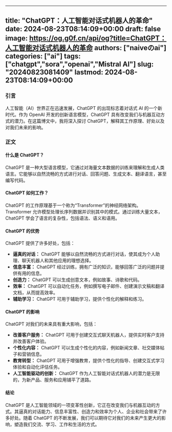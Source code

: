 
---
title: "ChatGPT：人工智能对话式机器人的革命"
date: 2024-08-23T08:14:09+00:00
draft: false
image: https://og.g0f.cn/api/og?title=ChatGPT：人工智能对话式机器人的革命
authors: ["naiveのai"]
categories: ["ai"]
tags: ["chatgpt","sora","openai","Mistral AI"]
slug: "20240823081409"
lastmod: 2024-08-23T08:14:09+00:00
---
### 引言

人工智能（AI）世界正在迅速发展，ChatGPT 的出现标志着对话式 AI 的一个新时代。作为 OpenAI 开发的创新语言模型，ChatGPT 具有改变我们与机器互动方式的潜力。在这篇博文中，我将深入探讨 ChatGPT，解释其工作原理、好处以及对我们未来的影响。

### 正文

#### 什么是 ChatGPT？

ChatGPT 是一种大型语言模型，它通过对海量文本数据的训练来理解和生成人类语言。它能够以自然流畅的方式进行对话、回答问题、生成文本、翻译语言，甚至编写代码。

#### ChatGPT 如何工作？

ChatGPT 的工作原理基于一个称为“Transformer”的神经网络架构。Transformer 允许模型处理长序列数据并识别其中的模式。通过训练大量文本，ChatGPT 学会了语言的复杂性，包括语法、语义和语用。

#### ChatGPT 的优势

ChatGPT 提供了许多好处，包括：

- **逼真的对话：** ChatGPT 能够以自然流畅的方式进行对话，使其成为个人助理、聊天机器人和其他应用的理想选择。
- **信息丰富：** ChatGPT 经过训练，拥有广泛的知识，能够回答广泛的问题并提供有用的信息。
- **创造力：** ChatGPT 可以生成创意文本，例如故事、诗歌和代码。
- **效率：** ChatGPT 可以自动化任务，例如撰写电子邮件、创建演示文稿和翻译文档，从而提高效率。
- **辅助学习：** ChatGPT 可用于辅助学习，提供个性化的解释和练习。

#### ChatGPT 的影响

ChatGPT 对我们的未来具有重大影响，包括：

- **改善客户服务：** ChatGPT 可用于创建交互式聊天机器人，提供实时客户支持并改善客户体验。
- **个性化内容：** ChatGPT 可以生成个性化的内容，例如新闻文章、社交媒体帖子和营销信息。
- **教育转型：** ChatGPT 可用于增强教育，提供个性化的指导、创建交互式学习体验和自动化评估任务。
- **人工智能驱动的创新：** ChatGPT 作为人工智能对话式机器人的潜力是无限的，为新产品、服务和应用铺平了道路。

#### 结论

ChatGPT 是人工智能领域的一项变革性创新，它正在改变我们与机器互动的方式。其逼真的对话能力、信息丰富性、创造力和效率为个人、企业和社会带来了许多好处。随着 ChatGPT 的不断发展，我们可以期待它对我们的未来产生更大的影响，塑造我们交流、学习、工作和生活的方式。